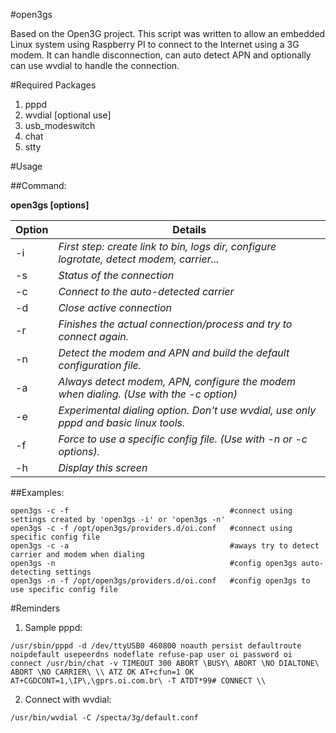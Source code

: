 #open3gs

Based on the Open3G project. This script was written to allow an embedded Linux system using Raspberry PI to connect to the Internet using a 3G modem. It can handle disconnection, can auto detect APN and optionally can use wvdial to handle the connection. 

#Required Packages

1. pppd
2. wvdial [optional use]
3. usb_modeswitch
4. chat
5. stty


#Usage

##Command:

**open3gs [options]**

|  Option |  Details                                                                                     |
|---------|----------------------------------------------------------------------------------------------|
|   -i    |    *First step: create link to bin, logs dir, configure logrotate, detect modem, carrier...* |
|   -s    |    *Status of the connection*                                                                |
|   -c    |    *Connect to the auto-detected carrier*                                                    |
|   -d    |    *Close active connection*                                                                 |
|   -r    |    *Finishes the actual connection/process and try to connect again.*                        |
|   -n    |    *Detect the modem and APN and build the default configuration file.*                      |
|   -a    |    *Always detect modem, APN, configure the modem when dialing. (Use with the -c option)*    |
|   -e    |    *Experimental dialing option. Don't use wvdial, use only pppd and basic linux tools.*     |
|   -f    |    *Force to use a specific config file. (Use with -n or -c options).*                       |
|   -h    |    *Display this screen*                                                                     |

##Examples:

```
open3gs -c -f                                    #connect using settings created by 'open3gs -i' or 'open3gs -n'
open3gs -c -f /opt/open3gs/providers.d/oi.conf   #connect using specific config file
open3gs -c -a                                    #aways try to detect carrier and modem when dialing
open3gs -n                                       #config open3gs auto-detecting settings
open3gs -n -f /opt/open3gs/providers.d/oi.conf   #config open3gs to use specific config file
```

#Reminders

1. Sample pppd:
```
/usr/sbin/pppd -d /dev/ttyUSB0 460800 noauth persist defaultroute noipdefault usepeerdns nodeflate refuse-pap user oi password oi connect /usr/bin/chat -v TIMEOUT 300 ABORT \BUSY\ ABORT \NO DIALTONE\ ABORT \NO CARRIER\ \\ ATZ OK AT+cfun=1 OK AT+CGDCONT=1,\IP\,\gprs.oi.com.br\ -T ATDT*99# CONNECT \\
```
2. Connect with wvdial:
```
/usr/bin/wvdial -C /specta/3g/default.conf
```
